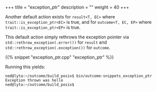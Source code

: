 +++
title = "exception_ptr"
description = ""
weight = 40
+++

Another default action exists for `result<T, EC>` where `trait::is_exception_ptr<EC>` is
true, and for `outcome<T, EC, EP>` where `trait::is_exception_ptr<EP>` is true.

This default action simply rethrows
the exception pointer via `std::rethrow_exception(.error())` for `result` and
`std::rethrow_exception(.exception())` for `outcome`.

{{% snippet "exception_ptr.cpp" "exception_ptr" %}}

Running this yields:

```
ned@lyta:~/outcome/build_posix$ bin/outcome-snippets_exception_ptr
Exception thrown was hello
ned@lyta:~/outcome/build_posix$
```
